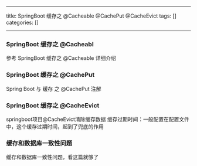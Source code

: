 
--- 
title:  SpringBoot 缓存之 @Cacheable @CachePut @CacheEvict 
tags: []
categories: [] 

---
### SpringBoot 缓存之 @Cacheabl

参考 SpringBoot 缓存之 @Cacheable 详细介绍 

### SpringBoot 缓存之 @CachePut

Spring Boot 与 缓存 之 @CachePut 注解 

### SpringBoot 缓存之 @CacheEvict

springboot项目@CacheEvict清除缓存数据  缓存过期时间：一般配置在配置文件中，这个缓存过期时间，起到了兜底的作用

### 缓存和数据库一致性问题

缓存和数据库一致性问题，看这篇就够了 

